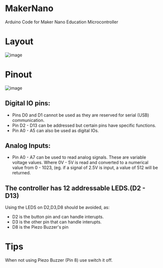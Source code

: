 # MakerNano
Arduino Code for Maker Nano Education Microcontroller

# Layout

![image](https://user-images.githubusercontent.com/52134197/187786035-81562c90-e004-4f04-ac65-cc848d7089c9.png)


# Pinout
![image](https://user-images.githubusercontent.com/52134197/187784991-94ed8a67-fbf3-4b7d-a2ee-227714b21448.png)
  

## Digital IO pins:
- Pins D0 and D1 cannot be used as they are reserved for serial (USB) communication.
- Pin D2 - D13 can be addressed but certain pins have specific functions.
- Pin A0 - A5 can also be used as digital IOs.



## Analog Inputs:
- Pin A0 - A7 can be used to read analog signals.
These are variable voltage values. Where 0V - 5V is
read and converted to a numerical value from 0 - 1023,
(eg. if a signal of 2.5V is input, a value of 512 will be returned.

## The controller has 12 addressable LEDS.(D2 - D13)
Using the LEDS on D2,D3,D8 should be avoided, as:
- D2 is the button pin and can handle interupts.
- D3 is the other pin that can handle interupts.
- D8 is the Piezo Buzzer's pin

# Tips

When not using Piezo Buzzer (Pin 8) use switch it off.



